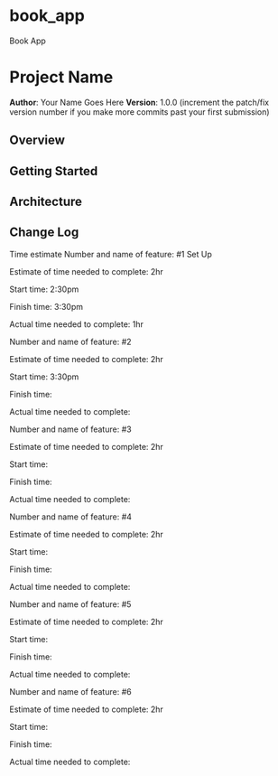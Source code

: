 # book_app
Book App

# Project Name

**Author**: Your Name Goes Here
**Version**: 1.0.0 (increment the patch/fix version number if you make more commits past your first submission)

## Overview
<!-- Provide a high level overview of what this application is and why you are building it, beyond the fact that it's an assignment for a Code 301 class. (i.e. What's your problem domain?) -->

## Getting Started
<!-- What are the steps that a user must take in order to build this app on their own machine and get it running? -->

## Architecture
<!-- Provide a detailed description of the application design. What technologies (languages, libraries, etc) you're using, and any other relevant design information. -->

## Change Log
<!-- Use this area to document the iterative changes made to your application as each feature is successfully implemented. Use time stamps. Here's an examples:

01-01-2001 4:59pm - Application now has a fully-functional express server, with GET and POST routes for the book resource.

## Credits and Collaborations
<!-- Give credit (and a link) to other people or resources that helped you build this application. -->


Time estimate
Number and name of feature: #1 Set Up

Estimate of time needed to complete: 2hr

Start time: 2:30pm

Finish time: 3:30pm

Actual time needed to complete: 1hr

Number and name of feature: #2

Estimate of time needed to complete: 2hr

Start time: 3:30pm

Finish time: 

Actual time needed to complete: 

Number and name of feature: #3 

Estimate of time needed to complete: 2hr

Start time: 

Finish time: 

Actual time needed to complete: 

Number and name of feature: #4 

Estimate of time needed to complete: 2hr

Start time: 

Finish time: 

Actual time needed to complete: 

Number and name of feature: #5 

Estimate of time needed to complete: 2hr

Start time: 

Finish time: 

Actual time needed to complete: 

Number and name of feature: #6 

Estimate of time needed to complete: 2hr

Start time: 

Finish time: 

Actual time needed to complete: 